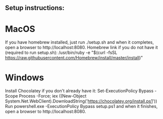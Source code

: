 ## Setup instructions:
# MacOS
If you have homebrew installed, just run ./setup.sh and when it completes, open a browser to http://localhost:8080.
Homebrew link if you do not have it (required to run setup.sh): /usr/bin/ruby -e "$(curl -fsSL https://raw.githubusercontent.com/Homebrew/install/master/install)"
# Windows
Install Chocolatey if you don't already have it: Set-ExecutionPolicy Bypass -Scope Process -Force; iex ((New-Object System.Net.WebClient).DownloadString('https://chocolatey.org/install.ps1'))
Run powershell.exe -ExecutionPolicy Bypass setup.ps1 and when it finishes, open a browser to http://localhost:8080.
